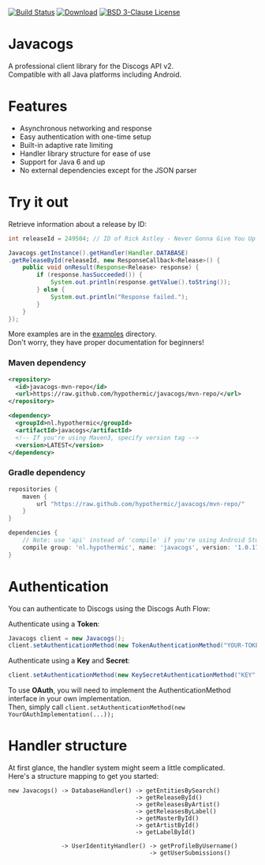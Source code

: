 [![Build Status](http://ci.hypothermic.nl/buildStatus/icon?job=javacogs/master)](https://ci.hypothermic.nl/job/javacogs/job/master/)
[![Download](https://img.shields.io/badge/download-latest-blue.svg)](https://ci.hypothermic.nl/job/javacogs/job/master/lastSuccessfulBuild/artifact/target/)
[![BSD 3-Clause License](https://img.shields.io/badge/license-BSD%203--Clause-lightgrey.svg)](https://github.com/hypothermic/javacogs/blob/master/LICENSE)

# Javacogs

A professional client library for the Discogs API v2.  
Compatible with all Java platforms including Android.

# Features

- Asynchronous networking and response
- Easy authentication with one-time setup
- Built-in adaptive rate limiting
- Handler library structure for ease of use
- Support for Java 6 and up
- No external dependencies except for the JSON parser

# Try it out

Retrieve information about a release by ID:

```java
int releaseId = 249504; // ID of Rick Astley - Never Gonna Give You Up

Javacogs.getInstance().getHandler(Handler.DATABASE)
.getReleaseById(releaseId, new ResponseCallback<Release>() {
    public void onResult(Response<Release> response) {
        if (response.hasSucceeded()) {
            System.out.println(response.getValue().toString());
        } else {
            System.out.println("Response failed.");
        }
    }
});
```

More examples are in the [examples](./src/examples/) directory.  
Don't worry, they have proper documentation for beginners!

### Maven dependency
```xml
<repository>
  <id>javacogs-mvn-repo</id>
  <url>https://raw.github.com/hypothermic/javacogs/mvn-repo/</url>
</repository>

<dependency>
  <groupId>nl.hypothermic</groupId>
  <artifactId>javacogs</artifactId>
  <!-- If you're using Maven3, specify version tag -->
  <version>LATEST</version>
</dependency>
```

### Gradle dependency
```gradle
repositories {
    maven {
        url "https://raw.github.com/hypothermic/javacogs/mvn-repo/"
    }
}

dependencies {
    // Note: use 'api' instead of 'compile' if you're using Android Studio.
    compile group: 'nl.hypothermic', name: 'javacogs', version: '1.0.17-RC1'
}
```

# Authentication

You can authenticate to Discogs using the Discogs Auth Flow:

Authenticate using a **Token**:

```java
Javacogs client = new Javacogs();
client.setAuthenticationMethod(new TokenAuthenticationMethod("YOUR-TOKEN"));
```

Authenticate using a **Key** and **Secret**:

```java
client.setAuthenticationMethod(new KeySecretAuthenticationMethod("KEY", "SECRET"));
```

To use **OAuth**, you will need to implement the AuthenticationMethod interface in your own implementation.  
Then, simply call `client.setAuthenticationMethod(new YourOAuthImplementation(...));`

# Handler structure

At first glance, the handler system might seem a little complicated.  
Here's a structure mapping to get you started:

```
new Javacogs() -> DatabaseHandler() -> getEntitiesBySearch()
                                    -> getReleaseById()
                                    -> getReleasesByArtist()
                                    -> getReleasesByLabel()
                                    -> getMasterById()
                                    -> getArtistById()
                                    -> getLabelById()
                                    
               -> UserIdentityHandler() -> getProfileByUsername()
                                        -> getUserSubmissions()
```